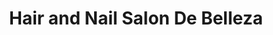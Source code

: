 ---
title: "Hair and Nail Salon De Belleza"
url: /bogota/hair-and-nail-salon-de-belleza/
shop: peluquería
---